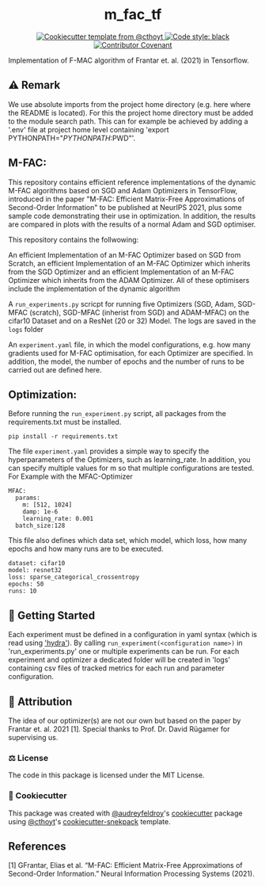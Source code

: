 <!--
<p align="center">
  <img src="https://github.com//f-mac-tf/raw/main/docs/source/logo.png" height="150">
</p>
-->

<h1 align="center">
  m_fac_tf
</h1>

<p align="center">
    </a>  
    <a href="https://github.com/cthoyt/cookiecutter-python-package">
        <img alt="Cookiecutter template from @cthoyt" src="https://img.shields.io/badge/Cookiecutter-snekpack-blue" /> 
    </a>
    <a href='https://github.com/psf/black'>
        <img src='https://img.shields.io/badge/code%20style-black-000000.svg' alt='Code style: black' />
    </a>
    <a href="https://github.com//f-mac-tf/blob/main/.github/CODE_OF_CONDUCT.md">
        <img src="https://img.shields.io/badge/Contributor%20Covenant-2.1-4baaaa.svg" alt="Contributor Covenant"/>
    </a>
</p>

Implementation of F-MAC algorithm of Frantar et. al. (2021) in Tensorflow.

## :warning: Remark
We use absolute imports from the project home directory (e.g. here where the README is located).
For this the project home directory must be added to the module search path. This can for example be achieved by adding a '.env' file at project home level containing 'export PYTHONPATH="$PYTHONPATH:$PWD"'.

## M-FAC:

This repository contains efficient reference implementations of the dynamic M-FAC algorithms based on SGD and Adam Optimizers in TensorFlow, introduced in the paper "M-FAC: Efficient Matrix-Free Approximations of Second-Order Information" to be published at NeurIPS 2021, plus some sample code demonstrating their use in optimization. In addition, the results are compared in plots with the results of a normal Adam and SGD optimiser.

This repository contains the follwowing:

An efficient Implementation of an M-FAC Optimizer based on SGD from Scratch, an efficient Implementation of an M-FAC Optimizer which inherits from the SGD Optimizer and an efficient Implementation of an M-FAC Optimizer which inherits from the ADAM Optimizer.
All of these optimisers include the implementation of the dynamic algorithm

A `run_experiments.py` scricpt for running five Optimizers (SGD, Adam, SGD-MFAC (scratch), SGD-MFAC (inherist from SGD) and ADAM-MFAC) on the cifar10 Dataset and on a ResNet (20 or 32) Model. The logs are saved in the `logs` folder

An `experiment.yaml` file, in which the model configurations, e.g. how many gradients used for M-FAC optimisation, for each Optimizer are specified. In addition, the model, the number of epochs and the number of runs to be carried out are defined here.


## Optimization:

Before running the `run_experiment.py` script, all packages from the requirements.txt must be installed.

```
pip install -r requirements.txt
```

The file `experiment.yaml` provides a simple way to specify the hyperparameters of the Optimizers, such as learning_rate. In addition, you can specify multiple values for m so that multiple configurations are tested. For Example with the MFAC-Optimizer

```
MFAC: 
  params: 
    m: [512, 1024] 
    damp: 1e-6 
    learning_rate: 0.001
  batch_size:128
```

This file also defines which data set, which model, which loss, how many epochs and how many runs are to be executed.

```
dataset: cifar10
model: resnet32
loss: sparse_categorical_crossentropy
epochs: 50
runs: 10
```


## 💪 Getting Started

Each experiment must be defined in a configuration in yaml syntax (which is read using ['hydra'](https://hydra.cc/docs/intro/)).
By calling `run_experiment(<configuration name>)` in 'run_experiments.py' one or multiple experiments can be run.
For each experiment and optimizer a dedicated folder will be created in 'logs' containing csv files of tracked metrics for each run and parameter configuration.

## 👋 Attribution
The idea of our optimizer(s) are not our own but based on the paper by Frantar et. al. 2021 [1].
Special thanks to Prof. Dr. David Rügamer for supervising us.

### ⚖️ License

The code in this package is licensed under the MIT License.

### 🍪 Cookiecutter

This package was created with [@audreyfeldroy](https://github.com/audreyfeldroy)'s
[cookiecutter](https://github.com/cookiecutter/cookiecutter) package using [@cthoyt](https://github.com/cthoyt)'s
[cookiecutter-snekpack](https://github.com/cthoyt/cookiecutter-snekpack) template.

## References

\[1\] GFrantar, Elias et al. “M-FAC: Efficient Matrix-Free Approximations of Second-Order Information.” Neural Information Processing Systems (2021).
